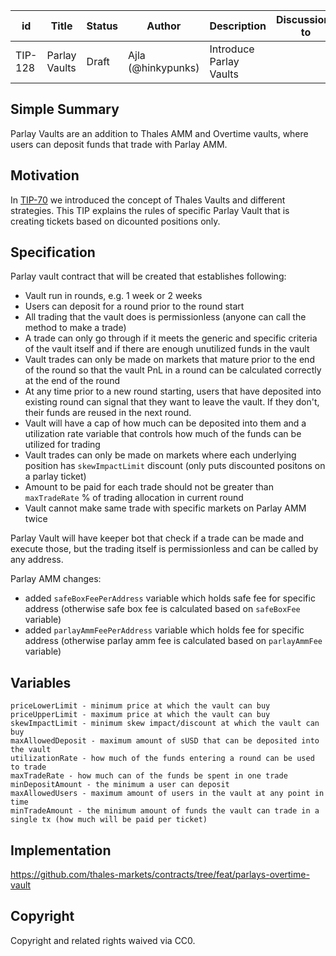 | id | Title | Status | Author | Description | Discussions to | Created |
| ----------- | ----------- | ----------- | ----------- | ----------- | ----------- | ----------- |
| TIP-128 | Parlay Vaults| Draft | Ajla (@hinkypunks) | Introduce Parlay Vaults |  | 2023-02-20
 
## Simple Summary
 Parlay Vaults are an addition to Thales AMM and Overtime vaults, where users can deposit funds that trade with Parlay AMM.  
 
 ## Motivation
 In [TIP-70](https://github.com/thales-markets/thales-improvement-proposals/blob/main/TIPs/TIP-70.md) we introduced the concept of Thales Vaults and different strategies. This TIP explains the rules of specific Parlay Vault that is creating tickets based on dicounted positions only. 


## Specification  
Parlay vault contract that will be created that establishes following: 
- Vault run in rounds, e.g. 1 week or 2 weeks
- Users can deposit for a round prior to the round start  
- All trading that the vault does is permissionless (anyone can call the method to make a trade)  
- A trade can only go through if it meets the generic and specific criteria of the vault itself and if there are enough unutilized funds in the vault  
- Vault trades can only be made on markets that mature prior to the end of the round so that the vault PnL in a round can be calculated correctly at the end of the round
- At any time prior to a new round starting, users that have deposited into existing round can signal that they want to leave the vault. If they don't, their funds are reused in the next round.  
- Vault will have a cap of how much can be deposited into them and a utilization rate variable that controls how much of the funds can be utilized for trading  
- Vault trades can only be made on markets where each underlying position has `skewImpactLimit` discount (only puts discounted positons on a parlay ticket)
- Amount to be paid for each trade should not be greater than `maxTradeRate` % of trading allocation in current round
- Vault cannot make same trade with specific markets on Parlay AMM twice

Parlay Vault will have keeper bot that check if a trade can be made and execute those, but the trading itself is permissionless and can be called by any address. 

Parlay AMM changes: 
- added `safeBoxFeePerAddress` variable which holds safe fee for specific address (otherwise safe box fee is calculated based on `safeBoxFee` variable)
- added `parlayAmmFeePerAddress` variable which holds fee for specific address (otherwise parlay amm fee is calculated based on `parlayAmmFee` variable)


## Variables
	priceLowerLimit - minimum price at which the vault can buy
    priceUpperLimit - maximum price at which the vault can buy
    skewImpactLimit - minimum skew impact/discount at which the vault can buy
    maxAllowedDeposit - maximum amount of sUSD that can be deposited into the vault
    utilizationRate - how much of the funds entering a round can be used to trade
    maxTradeRate - how much can of the funds be spent in one trade
    minDepositAmount - the minimum a user can deposit
    maxAllowedUsers - maximum amount of users in the vault at any point in time
    minTradeAmount - the minimum amount of funds the vault can trade in a single tx (how much will be paid per ticket)

## Implementation  
https://github.com/thales-markets/contracts/tree/feat/parlays-overtime-vault

## Copyright
 
Copyright and related rights waived via CC0.
 

